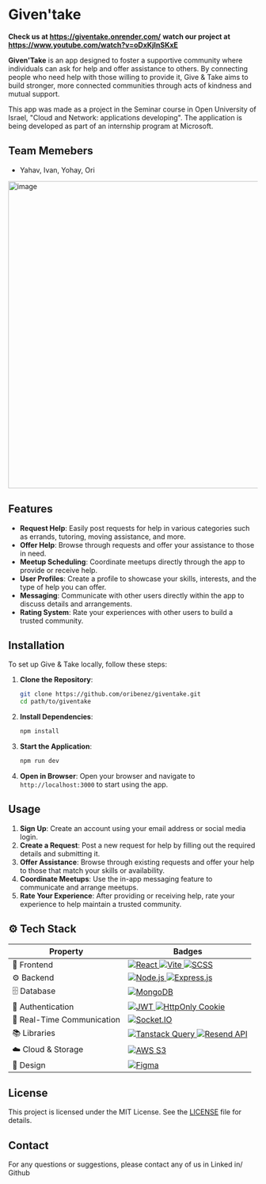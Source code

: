 # Given'take
**Check us at https://giventake.onrender.com/**
**watch our project at https://www.youtube.com/watch?v=oDxKjInSKxE**

**Given'Take** is an app designed to foster a supportive community where individuals can ask for help and offer assistance to others. By connecting people who need help with those willing to provide it, Give & Take aims to build stronger, more connected communities through acts of kindness and mutual support.

This app was made as a project in the Seminar course in Open University of Israel, "Cloud and Network: applications developing". 
The application is being developed as part of an internship program at Microsoft.

## Team Memebers
- Yahav, Ivan, Yohay, Ori


<img width="621" alt="image" src="https://github.com/oribenez/giventake/assets/15029502/edfe0821-3ab7-4673-a2db-7eecd975f027">

## Features

- **Request Help**: Easily post requests for help in various categories such as errands, tutoring, moving assistance, and more.
- **Offer Help**: Browse through requests and offer your assistance to those in need.
- **Meetup Scheduling**: Coordinate meetups directly through the app to provide or receive help.
- **User Profiles**: Create a profile to showcase your skills, interests, and the type of help you can offer.
- **Messaging**: Communicate with other users directly within the app to discuss details and arrangements.
- **Rating System**: Rate your experiences with other users to build a trusted community.

## Installation

To set up Give & Take locally, follow these steps:

1. **Clone the Repository**:
    ```sh
    git clone https://github.com/oribenez/giventake.git
    cd path/to/giventake
    ```

2. **Install Dependencies**:
    ```sh
    npm install
    ```

3. **Start the Application**:
    ```sh
    npm run dev
    ```

4. **Open in Browser**:
    Open your browser and navigate to `http://localhost:3000` to start using the app.

## Usage

1. **Sign Up**: Create an account using your email address or social media login.
2. **Create a Request**: Post a new request for help by filling out the required details and submitting it.
3. **Offer Assistance**: Browse through existing requests and offer your help to those that match your skills or availability.
4. **Coordinate Meetups**: Use the in-app messaging feature to communicate and arrange meetups.
5. **Rate Your Experience**: After providing or receiving help, rate your experience to help maintain a trusted community.

## ⚙️ Tech Stack
<table>
    <thead>
        <tr>
            <th>Property</th>
            <th>Badges</th>
        </tr>
    </thead>
    <tbody>
        <tr>
            <td>🎨 Frontend</td>
            <td>
                <a href="https://react.dev/">
                    <img src="https://img.shields.io/badge/React-%2320232A.svg?style=for-the-badge&logo=react&logoColor=%2361DAFB" alt="React">
                </a>
                <a href="https://vitejs.dev/">
                    <img src="https://img.shields.io/badge/Vite-%23646CFF.svg?style=for-the-badge&logo=vite&logoColor=white" alt="Vite">
                </a>
                <a href="https://sass-lang.com/">
                    <img src="https://img.shields.io/badge/SCSS-%23CC6699.svg?style=for-the-badge&logo=sass&logoColor=white" alt="SCSS">
                </a>
            </td>
        </tr>
        <tr>
            <td>⚙️ Backend</td>
            <td>
                <a href="https://nodejs.org/">
                    <img src="https://img.shields.io/badge/Node.js-%23339933.svg?style=for-the-badge&logo=node.js&logoColor=white" alt="Node.js">
                </a>
                <a href="https://expressjs.com/">
                    <img src="https://img.shields.io/badge/Express.js-%23000000.svg?style=for-the-badge&logo=express&logoColor=white" alt="Express.js">
                </a>
            </td>
        </tr>
        <tr>
            <td>🗄️ Database</td>
            <td>
                <a href="https://www.mongodb.com/">
                    <img src="https://img.shields.io/badge/MongoDB-%2347A248.svg?style=for-the-badge&logo=mongodb&logoColor=white" alt="MongoDB">
                </a>
            </td>
        </tr>
        <tr>
            <td>🔑 Authentication</td>
            <td>
                <a href="https://jwt.io/">
                    <img src="https://img.shields.io/badge/JWT-%23000000.svg?style=for-the-badge&logo=jsonwebtokens&logoColor=white" alt="JWT">
                </a>
                <a href="https://developer.mozilla.org/en-US/docs/Web/HTTP/Cookies">
                    <img src="https://img.shields.io/badge/HttpOnly%20Cookies-%23FF9900.svg?style=for-the-badge&logo=cookie&logoColor=white" alt="HttpOnly Cookie">
                </a>
            </td>
        </tr>
        <tr>
            <td>📡 Real-Time Communication</td>
            <td>
                <a href="https://socket.io/">
                    <img src="https://img.shields.io/badge/Socket.IO-%23010101.svg?style=for-the-badge&logo=socket.io&logoColor=white" alt="Socket.IO">
                </a>
            </td>
        </tr>
        <tr>
            <td>📚 Libraries</td>
            <td>
                <a href="https://tanstack.com/query/latest">
                    <img src="https://img.shields.io/badge/Tanstack%20Query-%23FF4154.svg?style=for-the-badge&logo=react-query&logoColor=white" alt="Tanstack Query">
                </a>
                <a href="https://resend.com/">
                    <img src="https://img.shields.io/badge/ResendAPI-%23110B54.svg?style=for-the-badge&logo=resend&logoColor=white" alt="Resend API">
                </a>
            </td>
        </tr>
        <tr>
            <td>☁️ Cloud & Storage</td>
            <td>
                <a href="https://aws.amazon.com/s3/">
                    <img src="https://img.shields.io/badge/AWS%20S3-%23FF9900.svg?style=for-the-badge&logo=amazon-aws&logoColor=white" alt="AWS S3">
                </a>
            </td>
        </tr>
        <tr>
            <td>🎨 Design</td>
            <td>
                <a href="https://www.figma.com/">
                    <img src="https://img.shields.io/badge/Figma-%23F24E1E.svg?style=for-the-badge&logo=figma&logoColor=white" alt="Figma">
                </a>
            </td>
        </tr>
    </tbody>
</table>

## License

This project is licensed under the MIT License. See the [LICENSE](LICENSE) file for details.

## Contact

For any questions or suggestions, please contact any of us in Linked in/ Github

